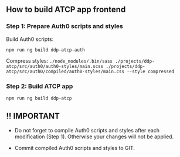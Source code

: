 ## How to build ATCP app frontend
### Step 1: Prepare Auth0 scripts and styles
Build Auth0 scripts:

`npm run ng build ddp-atcp-auth`

Compress styles:
`./node_modules/.bin/sass ./projects/ddp-atcp/src/auth0/auth0-styles/main.scss ./projects/ddp-atcp/src/auth0/compiled/auth0-styles/main.css --style compressed`

### Step 2: Build ATCP app

`npm run ng build ddp-atcp`


## **!! IMPORTANT**
* Do not forget to compile Auth0 scripts and styles after each modification (Step 1).
Otherwise your changes will not be applied.

* Commit compiled Auth0 scripts and styles to GIT.

